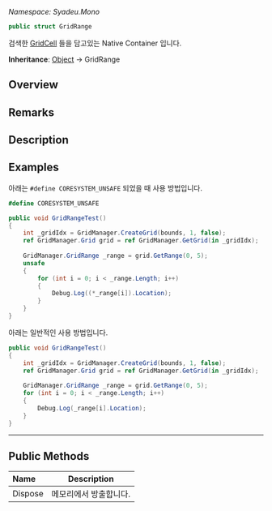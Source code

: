 _Namespace: Syadeu.Mono_

```csharp
public struct GridRange
```

검색한 [GridCell](https://github.com/Syadeu/CoreSystem/wiki/GridManager-GridCell) 들을 담고있는 Native Container 입니다.

**Inheritance**: [Object](https://docs.microsoft.com/ko-kr/dotnet/api/system.object?view=net-5.0) -> GridRange

## Overview

## Remarks

## Description

## Examples

아래는 `#define CORESYSTEM_UNSAFE` 되었을 때 사용 방법입니다.

```c#
#define CORESYSTEM_UNSAFE

public void GridRangeTest()
{
    int _gridIdx = GridManager.CreateGrid(bounds, 1, false);
    ref GridManager.Grid grid = ref GridManager.GetGrid(in _gridIdx);
    
    GridManager.GridRange _range = grid.GetRange(0, 5);
    unsafe
    {
        for (int i = 0; i < _range.Length; i++)
        {
            Debug.Log((*_range[i]).Location);
        }
    }
}
```



아래는 일반적인 사용 방법입니다.

```c#		
public void GridRangeTest()
{
    int _gridIdx = GridManager.CreateGrid(bounds, 1, false);
    ref GridManager.Grid grid = ref GridManager.GetGrid(in _gridIdx);
    
    GridManager.GridRange _range = grid.GetRange(0, 5);
    for (int i = 0; i < _range.Length; i++)
    {
        Debug.Log(_range[i].Location);
    }
}
```



------

## Public Methods

| Name    | Description            |
| :------ | ---------------------- |
| Dispose | 메모리에서 방출합니다. |

